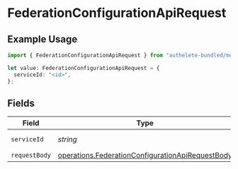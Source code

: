 # FederationConfigurationApiRequest

## Example Usage

```typescript
import { FederationConfigurationApiRequest } from "authelete-bundled/models/operations";

let value: FederationConfigurationApiRequest = {
  serviceId: "<id>",
};
```

## Fields

| Field                                                                                                                | Type                                                                                                                 | Required                                                                                                             | Description                                                                                                          |
| -------------------------------------------------------------------------------------------------------------------- | -------------------------------------------------------------------------------------------------------------------- | -------------------------------------------------------------------------------------------------------------------- | -------------------------------------------------------------------------------------------------------------------- |
| `serviceId`                                                                                                          | *string*                                                                                                             | :heavy_check_mark:                                                                                                   | A service ID.                                                                                                        |
| `requestBody`                                                                                                        | [operations.FederationConfigurationApiRequestBody](../../models/operations/federationconfigurationapirequestbody.md) | :heavy_minus_sign:                                                                                                   | N/A                                                                                                                  |